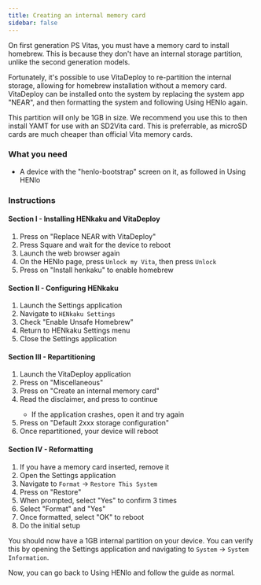 ```yaml
---
title: Creating an internal memory card
sidebar: false
---
```


On first generation PS Vitas, you must have a memory card to install homebrew. This is because they don't have an internal storage partition, unlike the second generation models.

Fortunately, it's possible to use VitaDeploy to re-partition the internal storage, allowing for homebrew installation without a memory card. VitaDeploy can be installed onto the system by replacing the system app "NEAR", and then formatting the system and following <router-link to="using-henlo">Using HENlo</router-link> again.

This partition will only be 1GB in size. We recommend you use this to then install <router-link to="yamt">YAMT</router-link> for use with an SD2Vita card. This is preferrable, as microSD cards are much cheaper than official Vita memory cards.

### What you need

- A device with the "henlo-bootstrap" screen on it, as followed in <router-link to="using-henlo">Using HENlo</router-link>

### Instructions

#### Section I - Installing HENkaku and VitaDeploy

1. Press <Btn btn="confirm" /> on "Replace NEAR with VitaDeploy"
1. Press Square and wait for the device to reboot
1. Launch the web browser again
1. On the HENlo page, press `Unlock my Vita`, then press `Unlock`
1. Press <Btn btn="confirm" /> on "Install henkaku" to enable homebrew

#### Section II - Configuring HENkaku

1. Launch the Settings application
1. Navigate to `HENkaku Settings`
1. Check "Enable Unsafe Homebrew"
1. Return to HENkaku Settings menu
1. Close the Settings application

#### Section III - Repartitioning

1. Launch the VitaDeploy application
1. Press <Btn btn="confirm" /> on "Miscellaneous"
1. Press <Btn btn="confirm" /> on "Create an internal memory card"
1. Read the disclaimer, and press <Btn btn="confirm" /> to continue
    - If the application crashes, open it and try again
1. Press <Btn btn="confirm" /> on "Default 2xxx storage configuration"
1. Once repartitioned, your device will reboot

#### Section IV - Reformatting

1. If you have a memory card inserted, remove it
1. Open the Settings application
1. Navigate to `Format` -> `Restore This System`
1. Press <Btn btn="confirm" /> on "Restore"
1. When prompted, select "Yes" to confirm 3 times
1. Select "Format" and "Yes"
1. Once formatted, select "OK" to reboot
1. Do the initial setup

You should now have a 1GB internal partition on your device. You can verify this by opening the Settings application and navigating to `System` -> `System Information`.

Now, you can go back to <router-link to="using-henlo">Using HENlo</router-link> and follow the guide as normal.
